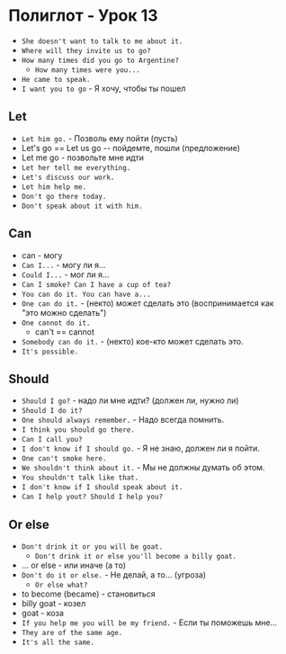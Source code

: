 # Полиглот - Урок 13
* `She doesn't want to talk to me about it.`
* `Where will they invite us to go?`
* `How many times did you go to Argentine?`
    * `How many times were you...`
* `He came to speak.`
* `I want you to go` - Я хочу, чтобы ты пошел

## Let
* `Let him go.` - Позволь ему пойти (пусть)
* Let's go == Let us go -- пойдемте, пошли (предложение)
* Let me go - позвольте мне идти
* `Let her tell me everything.`
* `Let's discuss our work.`
* `Let him help me.`
* `Don't go there today.`
* `Don't speak about it with him.`

## Can
* can - могу
* `Can I...` - могу ли я...
* `Could I...` - мог ли я...
* `Can I smoke? Can I have a cup of tea?`
* `You can do it. You can have a...`
* `One can do it.` - (некто) может сделать это (воспринимается как "это можно сделать")
* `One cannot do it.`
    * can't == cannot
* `Somebody can do it.` - (некто) кое-кто может сделать это.
* `It's possible.`

## Should
* `Should I go?` - надо ли мне идти? (должен ли, нужно ли)
* `Should I do it?`
* `One should always remember.` - Надо всегда помнить.
* `I think you should go there.`
* `Can I call you?`
* `I don't know if I should go.` - Я не знаю, должен ли я пойти.
* `One can't smoke here.`
* `We shouldn't think about it.` - Мы не должны думать об этом.
* `You shouldn't talk like that.`
* `I don't know if I should speak about it.`
* `Can I help yout? Should I help you?`

## Or else
* `Don't drink it or you will be goat.`
    * `Don't drink it or else you'll become a billy goat.`
* ... or else - или иначе (а то)
* `Don't do it or else.` - Не делай, а то... (угроза)
    * `Or else what?`
* to become (became) - становиться
* billy goat - козел
* goat - коза
* `If you help me you will be my friend.` - Если ты поможешь мне...
* `They are of the same age.`
* `It's all the same.`